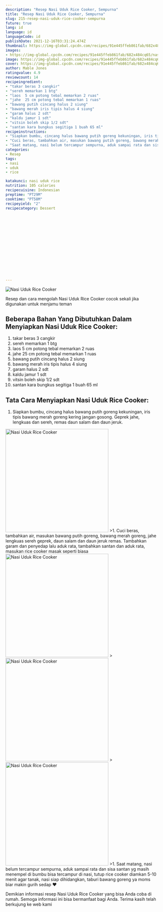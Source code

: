 ```yaml
---
description: "Resep Nasi Uduk Rice Cooker, Sempurna"
title: "Resep Nasi Uduk Rice Cooker, Sempurna"
slug: 215-resep-nasi-uduk-rice-cooker-sempurna
future: true
lang: id
language: id
languageCode: id
publishDate: 2021-12-16T03:31:24.474Z 
thumbnail: https://img-global.cpcdn.com/recipes/91e445ffeb861fab/682x484cq65/nasi-uduk-rice-cooker-foto-resep-utama.webp
images:
- https://img-global.cpcdn.com/recipes/91e445ffeb861fab/682x484cq65/nasi-uduk-rice-cooker-foto-resep-utama.webp
image: https://img-global.cpcdn.com/recipes/91e445ffeb861fab/682x484cq65/nasi-uduk-rice-cooker-foto-resep-utama.webp
cover: https://img-global.cpcdn.com/recipes/91e445ffeb861fab/682x484cq65/nasi-uduk-rice-cooker-foto-resep-utama.webp
author: Mable Jones
ratingvalue: 4.9
reviewcount: 14
recipeingredient:
- "takar beras 3 cangkir"
- "sereh memarkan 1 btg"
- "laos  5 cm potong tebal memarkan 2 ruas"
- "jahe  25 cm potong tebal memarkan 1 ruas"
- "bawang putih cincang halus 2 siung"
- "bawang merah iris tipis halus 4 siung"
- "garam halus 2 sdt"
- "kaldu jamur 1 sdt"
- "vitsin boleh skip 1/2 sdt"
- "santan kara bungkus segitiga 1 buah 65 ml"
recipeinstructions:
- "Siapkan bumbu, cincang halus bawang putih goreng kekuningan, iris tipis bawang merah goreng kering jangan gosong. Geprek jahe, lengkuas dan sereh, remas daun salam dan daun jeruk."
- "Cuci beras, tambahkan air, masukan bawang putih goreng, bawang merah goreng, jahe lengkuas sereh geprek, daun salam dan daun jeruk remas. Tambahkan garam dan penyedap lalu aduk rata, tambahkan santan dan aduk rata, masukan rice cooker masak seperti biasa"
- "Saat matang, nasi belum tercampur sempurna, aduk sampai rata dan sisa santan yg masih menempel di bumbu bisa tercampur di nasi, tutup rice cooker diamkan 5-10 menit agar tanak, nasi siap dihidangkan, taburi bawang goreng ya moms biar makin gurih sedap ❤️"
categories:
- Resep
tags:
- nasi
- uduk
- rice

katakunci: nasi uduk rice 
nutrition: 105 calories
recipecuisine: Indonesian
preptime: "PT29M"
cooktime: "PT58M"
recipeyield: "2"
recipecategory: Dessert


     
    
    
    
    
    
    
    
    
    
    
      
    
---
```



![Nasi Uduk Rice Cooker](https://img-global.cpcdn.com/recipes/91e445ffeb861fab/682x484cq65/nasi-uduk-rice-cooker-foto-resep-utama.webp)

Resep dan cara mengolah  Nasi Uduk Rice Cooker cocok sekali jika digunakan untuk menjamu teman

<!--inarticleads1-->

## Beberapa Bahan Yang Dibutuhkan Dalam Menyiapkan Nasi Uduk Rice Cooker:

1. takar beras 3 cangkir
1. sereh memarkan 1 btg
1. laos  5 cm potong tebal memarkan 2 ruas
1. jahe  25 cm potong tebal memarkan 1 ruas
1. bawang putih cincang halus 2 siung
1. bawang merah iris tipis halus 4 siung
1. garam halus 2 sdt
1. kaldu jamur 1 sdt
1. vitsin boleh skip 1/2 sdt
1. santan kara bungkus segitiga 1 buah 65 ml



<!--inarticleads2-->

## Tata Cara Menyiapkan Nasi Uduk Rice Cooker:

1. Siapkan bumbu, cincang halus bawang putih goreng kekuningan, iris tipis bawang merah goreng kering jangan gosong. Geprek jahe, lengkuas dan sereh, remas daun salam dan daun jeruk.
<img class="lazyload" data-src="https://img-global.cpcdn.com/steps/c71c996231076a93/160x128cq70/nasi-uduk-rice-cooker-langkah-memasak-1-foto.webp" alt="Nasi Uduk Rice Cooker" width="340" height="340">
>1. Cuci beras, tambahkan air, masukan bawang putih goreng, bawang merah goreng, jahe lengkuas sereh geprek, daun salam dan daun jeruk remas. Tambahkan garam dan penyedap lalu aduk rata, tambahkan santan dan aduk rata, masukan rice cooker masak seperti biasa
<img class="lazyload" data-src="https://img-global.cpcdn.com/steps/387848fade1dfc99/160x128cq70/nasi-uduk-rice-cooker-langkah-memasak-2-foto.webp" alt="Nasi Uduk Rice Cooker" width="340" height="340">
><img class="lazyload" data-src="https://img-global.cpcdn.com/steps/c6133d03171cd095/160x128cq70/nasi-uduk-rice-cooker-langkah-memasak-2-foto.webp" alt="Nasi Uduk Rice Cooker" width="340" height="340">
><img class="lazyload" data-src="https://img-global.cpcdn.com/steps/51e86b18cb5f5871/160x128cq70/nasi-uduk-rice-cooker-langkah-memasak-2-foto.webp" alt="Nasi Uduk Rice Cooker" width="340" height="340">
>1. Saat matang, nasi belum tercampur sempurna, aduk sampai rata dan sisa santan yg masih menempel di bumbu bisa tercampur di nasi, tutup rice cooker diamkan 5-10 menit agar tanak, nasi siap dihidangkan, taburi bawang goreng ya moms biar makin gurih sedap ❤️




Demikian informasi  resep Nasi Uduk Rice Cooker   yang bisa Anda coba di rumah. Semoga informasi ini bisa bermanfaat bagi Anda. Terima kasih telah berkujung ke web kami
